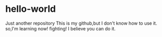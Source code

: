 # hello-world
Just another repository
This is my github,but I don't know how to use it.
so,I'm learning now!
fighting! I believe you can do it.
